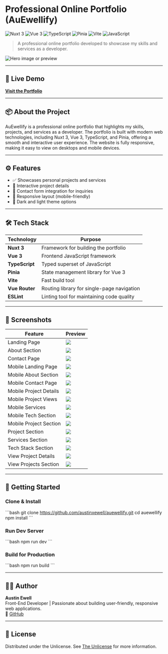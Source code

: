 # Professional Online Portfolio (AuEwellify)

<!-- Status badges -->
![Nuxt 3](https://img.shields.io/badge/Nuxt%203-3.17.x-green?style=flat-square&logo=nuxtdotjs&logoColor=white)
![Vue 3](https://img.shields.io/badge/Vue%203-3.5.x-green?style=flat-square&logo=vue.js&logoColor=white)
![TypeScript](https://img.shields.io/badge/TypeScript-5.8.x-blue?style=flat-square&logo=typescript&logoColor=white)
![Pinia](https://img.shields.io/badge/Pinia-3.x-blue?style=flat-square&logo=pinia&logoColor=white)
![Vite](https://img.shields.io/badge/Vite-4.x-blue?style=flat-square&logo=vite&logoColor=white)
![JavaScript](https://img.shields.io/badge/JavaScript-ESNext-yellow?style=flat-square&logo=javascript&logoColor=black)

> A professional online portfolio developed to showcase my skills and services as a developer.

![Hero image or preview](https://i.postimg.cc/L8y62fKL/portfolio-about.png)

---

## 🔗 Live Demo

**[Visit the Portfolio](https://auewellify.netlify.app/)**

---

## 📦 About the Project

AuEwellify is a professional online portfolio that highlights my skills, projects, and services as a developer. The portfolio is built with modern web technologies, including Nuxt 3, Vue 3, TypeScript, and Pinia, offering a smooth and interactive user experience. The website is fully responsive, making it easy to view on desktops and mobile devices.

---

## ⚙️ Features

- ✅ Showcases personal projects and services
- 🧠 Interactive project details
- 🧠 Contact form integration for inquiries
- 🧠 Responsive layout (mobile-friendly)
- 🧠 Dark and light theme options

---

## 🛠 Tech Stack

| Technology          | Purpose                                     |
|---------------------|---------------------------------------------|
| **Nuxt 3**          | Framework for building the portfolio       |
| **Vue 3**           | Frontend JavaScript framework               |
| **TypeScript**      | Typed superset of JavaScript                |
| **Pinia**           | State management library for Vue 3          |
| **Vite**            | Fast build tool                             |
| **Vue Router**      | Routing library for single-page navigation |
| **ESLint**          | Linting tool for maintaining code quality  |

---

## 📸 Screenshots

| Feature                | Preview                                          |
|------------------------|--------------------------------------------------|
| Landing Page           | ![](https://i.postimg.cc/jjmxJbjj/Portfolio-landing.png) |
| About Section          | ![](https://i.postimg.cc/L8y62fKL/portfolio-about.png) |
| Contact Page           | ![](https://i.postimg.cc/MKSGDqmM/portfolio-contact.png) |
| Mobile Landing Page    | ![](https://i.postimg.cc/WzR1xvRy/potfolio-landing-dark.png) |
| Mobile About Section   | ![](https://i.postimg.cc/Bv6bKpcm/portfolio-mobile-about-dark.png) |
| Mobile Contact Page    | ![](https://i.postimg.cc/1X6fzzcP/portfolio-mobile-contact-dark.png) |
| Mobile Project Details | ![](https://i.postimg.cc/NfqKz1B0/portfolio-mobile-view-project-details-dark.png) |
| Mobile Project Views   | ![](https://i.postimg.cc/RCn3dPr8/portfolio-mobile-view-project-views-dark.png) |
| Mobile Services        | ![](https://i.postimg.cc/L8vh5wfq/portfolio-mobile-services-dark.png) |
| Mobile Tech Section    | ![](https://i.postimg.cc/W4H36Z5T/portfolio-mobile-tech-dark.png) |
| Mobile Project Section | ![](https://i.postimg.cc/GmbHcdBw/portfolio-mobile-projects-dark.png) |
| Project Section        | ![](https://i.postimg.cc/vmc8BBbj/portfolio-projects.png) |
| Services Section       | ![](https://i.postimg.cc/4NQx2qW8/portfolio-services.png) |
| Tech Stack Section     | ![](https://i.postimg.cc/YC2q5RVt/portfolio-tech.png) |
| View Project Details   | ![](https://i.postimg.cc/PfZxYPYn/portfolio-view-project.png) |
| View Projects Section  | ![](https://i.postimg.cc/sxpgrNsg/portfolio-view-projects.png) |

---

## 🚀 Getting Started

### Clone & Install

\`\`\`bash
git clone https://github.com/austinxewell/auewellify.git
cd auewellify
npm install
\`\`\`

### Run Dev Server

\`\`\`bash
npm run dev
\`\`\`

### Build for Production

\`\`\`bash
npm run build
\`\`\`

---

## 👨‍💻 Author

**Austin Ewell**  
Front-End Developer | Passionate about building user-friendly, responsive web applications.  
🔗 [GitHub](https://github.com/austinxewell)

---

## 📄 License

Distributed under the Unlicense. See [The Unlicense](http://unlicense.org/) for more information.
